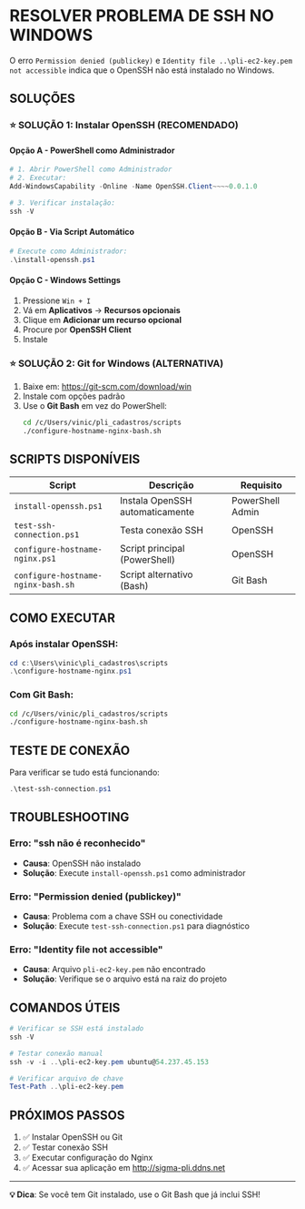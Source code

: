 # RESOLVER PROBLEMA DE SSH NO WINDOWS

O erro `Permission denied (publickey)` e `Identity file ..\pli-ec2-key.pem not accessible` indica que o OpenSSH não está instalado no Windows.

## SOLUÇÕES

### ⭐ SOLUÇÃO 1: Instalar OpenSSH (RECOMENDADO)

#### Opção A - PowerShell como Administrador

```powershell
# 1. Abrir PowerShell como Administrador
# 2. Executar:
Add-WindowsCapability -Online -Name OpenSSH.Client~~~~0.0.1.0

# 3. Verificar instalação:
ssh -V
```

#### Opção B - Via Script Automático

```powershell
# Execute como Administrador:
.\install-openssh.ps1
```

#### Opção C - Windows Settings

1. Pressione `Win + I`
2. Vá em **Aplicativos** → **Recursos opcionais**
3. Clique em **Adicionar um recurso opcional**
4. Procure por **OpenSSH Client**
5. Instale

### ⭐ SOLUÇÃO 2: Git for Windows (ALTERNATIVA)

1. Baixe em: https://git-scm.com/download/win
2. Instale com opções padrão
3. Use o **Git Bash** em vez do PowerShell:
   ```bash
   cd /c/Users/vinic/pli_cadastros/scripts
   ./configure-hostname-nginx-bash.sh
   ```

## SCRIPTS DISPONÍVEIS

| Script                             | Descrição                       | Requisito        |
| ---------------------------------- | ------------------------------- | ---------------- |
| `install-openssh.ps1`              | Instala OpenSSH automaticamente | PowerShell Admin |
| `test-ssh-connection.ps1`          | Testa conexão SSH               | OpenSSH          |
| `configure-hostname-nginx.ps1`     | Script principal (PowerShell)   | OpenSSH          |
| `configure-hostname-nginx-bash.sh` | Script alternativo (Bash)       | Git Bash         |

## COMO EXECUTAR

### Após instalar OpenSSH:

```powershell
cd c:\Users\vinic\pli_cadastros\scripts
.\configure-hostname-nginx.ps1
```

### Com Git Bash:

```bash
cd /c/Users/vinic/pli_cadastros/scripts
./configure-hostname-nginx-bash.sh
```

## TESTE DE CONEXÃO

Para verificar se tudo está funcionando:

```powershell
.\test-ssh-connection.ps1
```

## TROUBLESHOOTING

### Erro: "ssh não é reconhecido"

- **Causa**: OpenSSH não instalado
- **Solução**: Execute `install-openssh.ps1` como administrador

### Erro: "Permission denied (publickey)"

- **Causa**: Problema com a chave SSH ou conectividade
- **Solução**: Execute `test-ssh-connection.ps1` para diagnóstico

### Erro: "Identity file not accessible"

- **Causa**: Arquivo `pli-ec2-key.pem` não encontrado
- **Solução**: Verifique se o arquivo está na raiz do projeto

## COMANDOS ÚTEIS

```powershell
# Verificar se SSH está instalado
ssh -V

# Testar conexão manual
ssh -v -i ..\pli-ec2-key.pem ubuntu@54.237.45.153

# Verificar arquivo de chave
Test-Path ..\pli-ec2-key.pem
```

## PRÓXIMOS PASSOS

1. ✅ Instalar OpenSSH ou Git
2. ✅ Testar conexão SSH
3. ✅ Executar configuração do Nginx
4. ✅ Acessar sua aplicação em http://sigma-pli.ddns.net

---

**💡 Dica**: Se você tem Git instalado, use o Git Bash que já inclui SSH!
